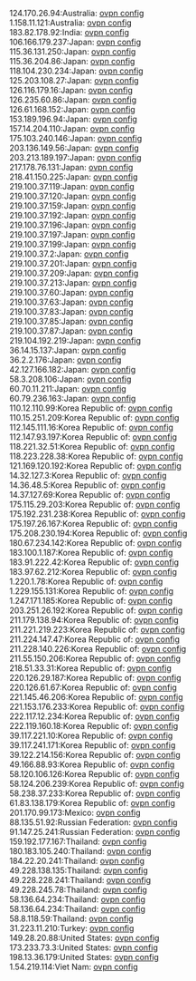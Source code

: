 124.170.26.94:Australia: [ovpn config](vpn/124_170_26_94.ovpn)  
1.158.11.121:Australia: [ovpn config](vpn/1_158_11_121.ovpn)  
183.82.178.92:India: [ovpn config](vpn/183_82_178_92.ovpn)  
106.166.179.237:Japan: [ovpn config](vpn/106_166_179_237.ovpn)  
115.36.131.250:Japan: [ovpn config](vpn/115_36_131_250.ovpn)  
115.36.204.86:Japan: [ovpn config](vpn/115_36_204_86.ovpn)  
118.104.230.234:Japan: [ovpn config](vpn/118_104_230_234.ovpn)  
125.203.108.27:Japan: [ovpn config](vpn/125_203_108_27.ovpn)  
126.116.179.16:Japan: [ovpn config](vpn/126_116_179_16.ovpn)  
126.235.60.86:Japan: [ovpn config](vpn/126_235_60_86.ovpn)  
126.61.168.152:Japan: [ovpn config](vpn/126_61_168_152.ovpn)  
153.189.196.94:Japan: [ovpn config](vpn/153_189_196_94.ovpn)  
157.14.204.110:Japan: [ovpn config](vpn/157_14_204_110.ovpn)  
175.103.240.146:Japan: [ovpn config](vpn/175_103_240_146.ovpn)  
203.136.149.56:Japan: [ovpn config](vpn/203_136_149_56.ovpn)  
203.213.189.197:Japan: [ovpn config](vpn/203_213_189_197.ovpn)  
217.178.76.131:Japan: [ovpn config](vpn/217_178_76_131.ovpn)  
218.41.150.225:Japan: [ovpn config](vpn/218_41_150_225.ovpn)  
219.100.37.119:Japan: [ovpn config](vpn/219_100_37_119.ovpn)  
219.100.37.120:Japan: [ovpn config](vpn/219_100_37_120.ovpn)  
219.100.37.159:Japan: [ovpn config](vpn/219_100_37_159.ovpn)  
219.100.37.192:Japan: [ovpn config](vpn/219_100_37_192.ovpn)  
219.100.37.196:Japan: [ovpn config](vpn/219_100_37_196.ovpn)  
219.100.37.197:Japan: [ovpn config](vpn/219_100_37_197.ovpn)  
219.100.37.199:Japan: [ovpn config](vpn/219_100_37_199.ovpn)  
219.100.37.2:Japan: [ovpn config](vpn/219_100_37_2.ovpn)  
219.100.37.201:Japan: [ovpn config](vpn/219_100_37_201.ovpn)  
219.100.37.209:Japan: [ovpn config](vpn/219_100_37_209.ovpn)  
219.100.37.213:Japan: [ovpn config](vpn/219_100_37_213.ovpn)  
219.100.37.60:Japan: [ovpn config](vpn/219_100_37_60.ovpn)  
219.100.37.63:Japan: [ovpn config](vpn/219_100_37_63.ovpn)  
219.100.37.83:Japan: [ovpn config](vpn/219_100_37_83.ovpn)  
219.100.37.85:Japan: [ovpn config](vpn/219_100_37_85.ovpn)  
219.100.37.87:Japan: [ovpn config](vpn/219_100_37_87.ovpn)  
219.104.192.219:Japan: [ovpn config](vpn/219_104_192_219.ovpn)  
36.14.15.137:Japan: [ovpn config](vpn/36_14_15_137.ovpn)  
36.2.2.176:Japan: [ovpn config](vpn/36_2_2_176.ovpn)  
42.127.166.182:Japan: [ovpn config](vpn/42_127_166_182.ovpn)  
58.3.208.106:Japan: [ovpn config](vpn/58_3_208_106.ovpn)  
60.70.11.211:Japan: [ovpn config](vpn/60_70_11_211.ovpn)  
60.79.236.163:Japan: [ovpn config](vpn/60_79_236_163.ovpn)  
110.12.110.99:Korea Republic of: [ovpn config](vpn/110_12_110_99.ovpn)  
110.15.251.209:Korea Republic of: [ovpn config](vpn/110_15_251_209.ovpn)  
112.145.111.16:Korea Republic of: [ovpn config](vpn/112_145_111_16.ovpn)  
112.147.93.197:Korea Republic of: [ovpn config](vpn/112_147_93_197.ovpn)  
118.221.32.51:Korea Republic of: [ovpn config](vpn/118_221_32_51.ovpn)  
118.223.228.38:Korea Republic of: [ovpn config](vpn/118_223_228_38.ovpn)  
121.169.120.192:Korea Republic of: [ovpn config](vpn/121_169_120_192.ovpn)  
14.32.127.3:Korea Republic of: [ovpn config](vpn/14_32_127_3.ovpn)  
14.36.48.5:Korea Republic of: [ovpn config](vpn/14_36_48_5.ovpn)  
14.37.127.69:Korea Republic of: [ovpn config](vpn/14_37_127_69.ovpn)  
175.115.29.203:Korea Republic of: [ovpn config](vpn/175_115_29_203.ovpn)  
175.192.231.238:Korea Republic of: [ovpn config](vpn/175_192_231_238.ovpn)  
175.197.26.167:Korea Republic of: [ovpn config](vpn/175_197_26_167.ovpn)  
175.208.230.194:Korea Republic of: [ovpn config](vpn/175_208_230_194.ovpn)  
180.67.234.142:Korea Republic of: [ovpn config](vpn/180_67_234_142.ovpn)  
183.100.1.187:Korea Republic of: [ovpn config](vpn/183_100_1_187.ovpn)  
183.91.222.42:Korea Republic of: [ovpn config](vpn/183_91_222_42.ovpn)  
183.97.62.212:Korea Republic of: [ovpn config](vpn/183_97_62_212.ovpn)  
1.220.1.78:Korea Republic of: [ovpn config](vpn/1_220_1_78.ovpn)  
1.229.155.131:Korea Republic of: [ovpn config](vpn/1_229_155_131.ovpn)  
1.247.171.185:Korea Republic of: [ovpn config](vpn/1_247_171_185.ovpn)  
203.251.26.192:Korea Republic of: [ovpn config](vpn/203_251_26_192.ovpn)  
211.179.138.94:Korea Republic of: [ovpn config](vpn/211_179_138_94.ovpn)  
211.221.219.223:Korea Republic of: [ovpn config](vpn/211_221_219_223.ovpn)  
211.224.147.47:Korea Republic of: [ovpn config](vpn/211_224_147_47.ovpn)  
211.228.140.226:Korea Republic of: [ovpn config](vpn/211_228_140_226.ovpn)  
211.55.150.206:Korea Republic of: [ovpn config](vpn/211_55_150_206.ovpn)  
218.51.33.31:Korea Republic of: [ovpn config](vpn/218_51_33_31.ovpn)  
220.126.29.187:Korea Republic of: [ovpn config](vpn/220_126_29_187.ovpn)  
220.126.61.67:Korea Republic of: [ovpn config](vpn/220_126_61_67.ovpn)  
221.145.46.206:Korea Republic of: [ovpn config](vpn/221_145_46_206.ovpn)  
221.153.176.233:Korea Republic of: [ovpn config](vpn/221_153_176_233.ovpn)  
222.117.12.234:Korea Republic of: [ovpn config](vpn/222_117_12_234.ovpn)  
222.119.160.18:Korea Republic of: [ovpn config](vpn/222_119_160_18.ovpn)  
39.117.221.10:Korea Republic of: [ovpn config](vpn/39_117_221_10.ovpn)  
39.117.241.171:Korea Republic of: [ovpn config](vpn/39_117_241_171.ovpn)  
39.122.214.156:Korea Republic of: [ovpn config](vpn/39_122_214_156.ovpn)  
49.166.88.93:Korea Republic of: [ovpn config](vpn/49_166_88_93.ovpn)  
58.120.106.126:Korea Republic of: [ovpn config](vpn/58_120_106_126.ovpn)  
58.124.206.239:Korea Republic of: [ovpn config](vpn/58_124_206_239.ovpn)  
58.238.37.233:Korea Republic of: [ovpn config](vpn/58_238_37_233.ovpn)  
61.83.138.179:Korea Republic of: [ovpn config](vpn/61_83_138_179.ovpn)  
201.170.99.173:Mexico: [ovpn config](vpn/201_170_99_173.ovpn)  
88.135.51.92:Russian Federation: [ovpn config](vpn/88_135_51_92.ovpn)  
91.147.25.241:Russian Federation: [ovpn config](vpn/91_147_25_241.ovpn)  
159.192.177.167:Thailand: [ovpn config](vpn/159_192_177_167.ovpn)  
180.183.105.240:Thailand: [ovpn config](vpn/180_183_105_240.ovpn)  
184.22.20.241:Thailand: [ovpn config](vpn/184_22_20_241.ovpn)  
49.228.138.135:Thailand: [ovpn config](vpn/49_228_138_135.ovpn)  
49.228.228.241:Thailand: [ovpn config](vpn/49_228_228_241.ovpn)  
49.228.245.78:Thailand: [ovpn config](vpn/49_228_245_78.ovpn)  
58.136.64.234:Thailand: [ovpn config](vpn/58_136_64_234.ovpn)  
58.136.64.234:Thailand: [ovpn config](vpn/58_136_64_234.ovpn)  
58.8.118.59:Thailand: [ovpn config](vpn/58_8_118_59.ovpn)  
31.223.11.210:Turkey: [ovpn config](vpn/31_223_11_210.ovpn)  
149.28.20.88:United States: [ovpn config](vpn/149_28_20_88.ovpn)  
173.233.73.3:United States: [ovpn config](vpn/173_233_73_3.ovpn)  
198.13.36.179:United States: [ovpn config](vpn/198_13_36_179.ovpn)  
1.54.219.114:Viet Nam: [ovpn config](vpn/1_54_219_114.ovpn)  
